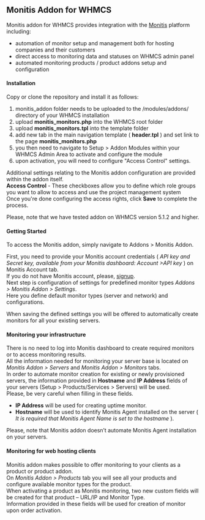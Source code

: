 ## Monitis Addon for WHMCS
Monitis addon for WHMCS provides integration with the [Monitis](http://monitis.com) platform including:  

  - automation of monitor setup and management both for hosting companies and their customers  
  - direct access to monitoring data and statuses on WHMCS admin panel  
  - automated monitoring products / product addons setup and configuration  

#### Installation
Copy or clone the repository and install it as follows:  

1. monitis_addon folder needs to be uploaded to the /modules/addons/ directory of your WHMCS installation
2. upload __monitis_monitors.php__ into the WHMCS root folder
3. upload __monitis_monitors.tpl__ into the template folder 
4. add new tab in the main navigation template ( __header.tpl__ ) and set link to the page __monitis_monitors.php__
5. you then need to navigate to Setup > Addon Modules within your WHMCS Admin Area to activate and configure the module
6. upon activation, you will need to configure "Access Control" settings.  

Additional settings relating to the Monitis addon configuration are provided within the addon itself.  
__Access Control__ - These checkboxes allow you to define which role groups you want to allow to access and use the project management system  
Once you're done configuring the access rights, click __Save__ to complete the process.  

Please, note that we have tested addon on WHMCS version 5.1.2 and higher.

#### Getting Started
To access the Monitis addon, simply navigate to Addons > Monitis Addon.  

First, you need to provide your Monitis account credentials ( _API key and Secret key, available from your Monitis dashboard: Account >API key_ ) on Monitis Account tab.  
If you do not have Monitis account, please, [signup](https://portal.monitis.com/free-signup).  
Next step is configuration of settings for predefined monitor types _Addons > Monitis Addon > Settings_.  
Here you define default monitor types (server and network) and configurations.  

When saving the defined settings you will be offered to automatically create monitors for all your existing servers.  

#### Monitoring your infrastructure
There is no need to log into Monitis dashboard to create required monitors or to access monitoring results.  
All the information needed for monitoring your server base is located on _Monitis Addon > Servers_ and _Monitis Addon > Monitors_ tabs.   
In order to automate monitor creation for existing or newly provisioned servers, the information provided in __Hostname__ and __IP Address__ fields of your servers (Setup > Products/Services > Servers) will be used.  
Please, be very careful when filling in these fields.  

  - __IP Address__ will be used for creating uptime monitor.  
  - __Hostname__ will be used to identify Monitis Agent installed on the server ( _It is required that Monitis Agent Name is set to the hostname_ ).  

Please, note that Monitis addon doesn’t automate Monitis Agent installation on your servers.   

#### Monitoring for web hosting clients
Monitis addon makes possible to offer monitoring to your clients as a product or product addon.  
On _Monitis Addon > Products_ tab you will see all your products and configure available monitor types for the product.  
When activating a product as Monitis monitoring, two new custom fields will be created for that product – URL/IP and Monitor Type.  
Information provided in these fields will be used for creation of monitor upon order activation. 


